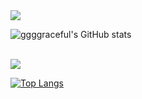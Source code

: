 <!-- https://github.com/kyechan99/capsule-render#color -->

<img align=center src="https://capsule-render.vercel.app/api?type=waving&color=0:EEFF00,100:a82da8&height=300&section=header&text=ggggraceful&fontSize=90"/>

<br/>

<!-- https://github.com/anuraghazra/github-readme-stats -->

![ggggraceful's GitHub stats](https://github-readme-stats.vercel.app/api?username=ggggraceful&show_icons=true&theme=radical)

<br/>

<img src="http://mazassumnida.wtf/api/v2/generate_badge?boj=ggggraceful">

<br/>

[![Top Langs](https://github-readme-stats.vercel.app/api/top-langs/?username=ggggraceful&layout=compact)](https://github.com/anuraghazra/github-readme-stats)


